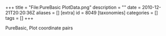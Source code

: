 +++
title = "File:PureBasic PlotData.png"
description = ""
date = 2010-12-21T20:20:36Z
aliases = []
[extra]
id = 8049
[taxonomies]
categories = []
tags = []
+++

PureBasic, Plot coordinate pairs
